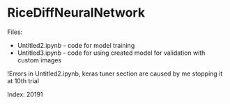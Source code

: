 # RiceDiffNeuralNetwork


Files:

- Untitled2.ipynb - code for model training
- Untitled3.ipynb  - code for using created model for validation with custom images


!Errors in Untitled2.ipynb, keras tuner section are caused by me stopping it at 10th trial

Index: 20191
